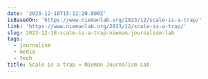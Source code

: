 ```yaml
---
date: '2023-12-18T15:12:20.000Z'
isBasedOn: 'https://www.niemanlab.org/2023/12/scale-is-a-trap/'
link: 'https://www.niemanlab.org/2023/12/scale-is-a-trap/'
slug: 2023-12-18-scale-is-a-trap-nieman-journalism-lab
tags:
  - journalism
  - media
  - tech
title: Scale is a trap » Nieman Journalism Lab
---
```


